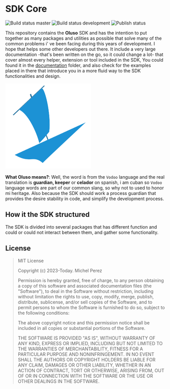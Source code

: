 # SDK Core

![Build status master](https://github.com/mpsaavedra/oluso/actions/workflows/main_push.yml/badge.svg?branch=main)
![Build status development](https://github.com/mpsaavedra/oluso/actions/workflows/dev_push.yml/badge.svg?branch=dev)
![Publish status](https://github.com/mpsaavedra/oluso/actions/workflows/release.yml/badge.svg?branch=release)

This repository contains the **Oluso** SDK and has the intention to put together as many packages and utilities as possible that solve many of the common problems i' ve been facing during this years of development. I hope that helps some other developers out there. It include a very large documentation -that's been written on the go, so it could change a lot- that cover almost every helper, extension or tool included in the SDK, You could found it in the [documentation](./docs/index.md) folder, and also check for the examples placed in there that introduce you in a more fluid way to the SDK functionalities and design.

![Oluso logo](./docs/images/logo.png)

**What Oluso means?**: Well, the word is from the `Vodoo` language and the real translation is **guardian, keeper** or **celador** on spanish, i am cuban so `Vodoo` language words are part of our common slang, so why not to used to honor mi heritage. Also because the SDK should work a process guardian that provides the desire stability in code, and simplify the development process.

## How it the SDK structured

The SDK is divided into several packages that has different function and could or could not interact between them, and gather some functionality. 

## License

> MIT License
>
> Copyright (c) 2023-Today. Michel Perez
>
>
> Permission is hereby granted, free of charge, to any person obtaining a copy
> of this software and associated documentation files (the "Software"), to deal
> in the Software without restriction, including without limitation the rights
> to use, copy, modify, merge, publish, distribute, sublicense, and/or sell
> copies of the Software, and to permit persons to whom the Software is
> furnished to do so, subject to the following conditions:
>
> The above copyright notice and this permission notice shall be included in all
> copies or substantial portions of the Software.
>
> THE SOFTWARE IS PROVIDED "AS IS", WITHOUT WARRANTY OF ANY KIND, EXPRESS OR
> IMPLIED, INCLUDING BUT NOT LIMITED TO THE WARRANTIES OF MERCHANTABILITY,
> FITNESS FOR A PARTICULAR PURPOSE AND NONINFRINGEMENT. IN NO EVENT SHALL THE
> AUTHORS OR COPYRIGHT HOLDERS BE LIABLE FOR ANY CLAIM, DAMAGES OR OTHER
> LIABILITY, WHETHER IN AN ACTION OF CONTRACT, TORT OR OTHERWISE, ARISING FROM,
> OUT OF OR IN CONNECTION WITH THE SOFTWARE OR THE USE OR OTHER DEALINGS IN THE
> SOFTWARE.
